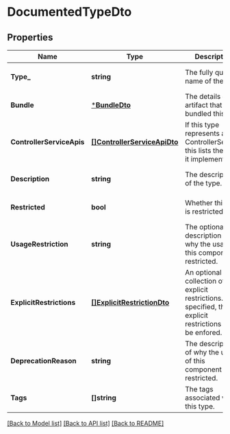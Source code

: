 # DocumentedTypeDto

## Properties
Name | Type | Description | Notes
------------ | ------------- | ------------- | -------------
**Type_** | **string** | The fully qualified name of the type. | [optional] [default to null]
**Bundle** | [***BundleDto**](BundleDTO.md) | The details of the artifact that bundled this type. | [optional] [default to null]
**ControllerServiceApis** | [**[]ControllerServiceApiDto**](ControllerServiceApiDTO.md) | If this type represents a ControllerService, this lists the APIs it implements. | [optional] [default to null]
**Description** | **string** | The description of the type. | [optional] [default to null]
**Restricted** | **bool** | Whether this type is restricted. | [optional] [default to null]
**UsageRestriction** | **string** | The optional description of why the usage of this component is restricted. | [optional] [default to null]
**ExplicitRestrictions** | [**[]ExplicitRestrictionDto**](ExplicitRestrictionDTO.md) | An optional collection of explicit restrictions. If specified, these explicit restrictions will be enfored. | [optional] [default to null]
**DeprecationReason** | **string** | The description of why the usage of this component is restricted. | [optional] [default to null]
**Tags** | **[]string** | The tags associated with this type. | [optional] [default to null]

[[Back to Model list]](../pkg/nifi/README.md#documentation-for-models) [[Back to API list]](../pkg/nifi/README.md#documentation-for-api-endpoints) [[Back to README]](../pkg/nifi/README.md)


